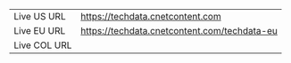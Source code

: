
|                 |       |
|-----------------|-------|
| Live US URL        | https://techdata.cnetcontent.com |
| Live EU URL        | https://techdata.cnetcontent.com/techdata-eu |
| Live COL URL       |  |
